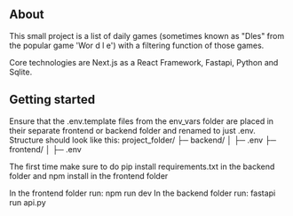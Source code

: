 ## About 
This small project is a list of daily games (sometimes known as "Dles" from the popular game 'Wor d l e') with a filtering function of those games.

Core technologies are Next.js as a React Framework, Fastapi, Python and Sqlite.

## Getting started
Ensure that the .env.template files from the env_vars folder are placed in their separate frontend or backend folder and renamed to just .env.
Structure should look like this:
project_folder/
├─ backend/
│  ├─ .env
├─ frontend/
│  ├─ .env

The first time make sure to do pip install requirements.txt in the backend folder and npm install in the frontend folder

In the frontend folder run: npm run dev
In the backend folder run: fastapi run api.py